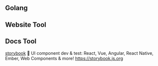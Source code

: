 

## Golang

## Website Tool

## Docs Tool

[storybook](https://storybook.js.org/) 📓 UI component dev & test: React, Vue, Angular, React Native, Ember, Web Components & more! https://storybook.js.org

